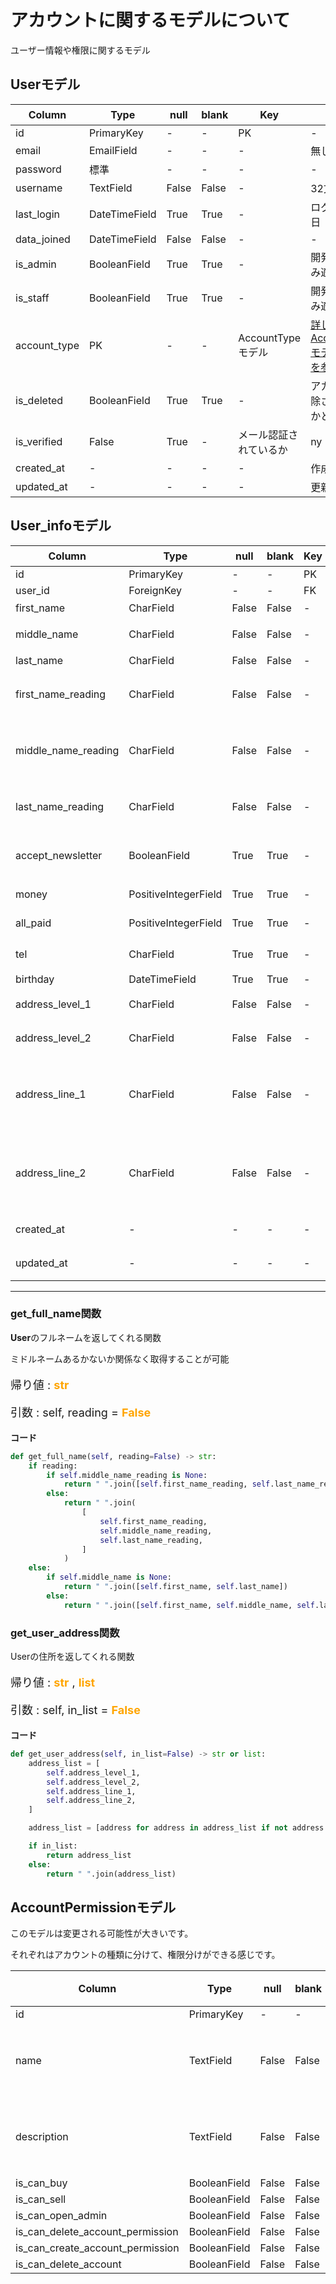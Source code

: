 # アカウントに関するモデルについて

ユーザー情報や権限に関するモデル

## Userモデル

|  Column  |  Type  | null | blank | Key | 備考 |
|   ----   |  ----  | ---- |  ---  | --- | ---- |
| id | PrimaryKey | - | - | PK | - |
| email | EmailField | - | - | - | 無し |
| password | 標準 | - | - | - | - |
| username | TextField | False | False | - | 32文字まで |
| last_login | DateTimeField | True | True | - | ログイン最終日 |
| data_joined | DateTimeField | False | False | - | - |
| is_admin | BooleanField | True | True | - | 開発環境にのみ適用 |
| is_staff | BooleanField | True | True | - | 開発環境にのみ適用 |
| account_type | PK | - | - | AccountTypeモデル | [詳しくはAccountTypeモデルの説明を参照](##AccountTypeモデル)|
| is_deleted | BooleanField | True | True | - | アカウント削除されているかどうか |
| is_verified | False | True | - | メール認証されているか |ny
| created_at | - | - | - | - | 作成日時 |
| updated_at | - | - | - | - | 更新日時 |

## User_infoモデル

|  Column  |  Type  | null | blank | Key | 備考 |
|   ----   |  ----  | ---- |  ---  | --- | ---- |
| id | PrimaryKey | - | - | PK | - |
| user_id | ForeignKey | - | - | FK | = |
| first_name | CharField | False | False | - | 苗字 |
| middle_name | CharField | False | False | - | ミドルネーム |
| last_name | CharField | False | False | - | 名前 |
| first_name_reading | CharField | False | False | - | 苗字(カタカナ) |
| middle_name_reading | CharField | False | False | - | ミドルネーム(カタカナ) |
| last_name_reading | CharField | False | False | - | 名前(カタカナ) |
| accept_newsletter | BooleanField | True | True | - | お得情報送信許可 |
| money | PositiveIntegerField | True | True | - | default = 0 |
| all_paid | PositiveIntegerField | True | True | - | default = 0 |
| tel | CharField | True | True | - | 必須ではない |
| birthday | DateTimeField | True | True | - | - |
| address_level_1 | CharField | False | False | - | 都道府県 |
| address_level_2 | CharField | False | False | - | 市区町村 |
| address_line_1 | CharField | False | False | - | 番地・マンション名(1行目) |
| address_line_2 | CharField | False | False | - | 番地・マンション名(2行目) |
| created_at | - | - | - | - | 作成日時 |
| updated_at | - | - | - | - | 更新日時 |

--------

### get_full_name関数

**User**のフルネームを返してくれる関数

ミドルネームあるかないか関係なく取得することが可能

<p style="font-size: 18px;">
    帰り値 : <span style="color: orange; font-weight: bolder;">str</span>
</p>

<p style="font-size: 18px;">
    引数 : self, reading = <span style="color: orange; font-weight: bolder;">False</span>
</p>


**コード**
```py
def get_full_name(self, reading=False) -> str:
    if reading:
        if self.middle_name_reading is None:
            return " ".join([self.first_name_reading, self.last_name_reading])
        else:
            return " ".join(
                [
                    self.first_name_reading,
                    self.middle_name_reading,
                    self.last_name_reading,
                ]
            )
    else:
        if self.middle_name is None:
            return " ".join([self.first_name, self.last_name])
        else:
            return " ".join([self.first_name, self.middle_name, self.last_name])
```

### get_user_address関数

Userの住所を返してくれる関数

<p style="font-size: 18px;">
    帰り値 : <span style="color: orange; font-weight: bolder;">str</span> , <span style="color: orange; font-weight: bolder;">list</span>
</p>

<p style="font-size: 18px;">
    引数 : self, in_list = <span style="color: orange; font-weight: bolder;">False</span>
</p>

**コード**
```py
def get_user_address(self, in_list=False) -> str or list:
    address_list = [
        self.address_level_1,
        self.address_level_2,
        self.address_line_1,
        self.address_line_2,
    ]

    address_list = [address for address in address_list if not address is None]

    if in_list:
        return address_list
    else:
        return " ".join(address_list)
```


## AccountPermissionモデル

このモデルは変更される可能性が大きいです。

それぞれはアカウントの種類に分けて、権限分けができる感じです。

|  Column  |  Type  | null | blank | Key | 備考 |
|   ----   |  ----  | ---- |  ---  | --- | ---- |
| id | PrimaryKey | - | - | PK | - |
| name | TextField | False | False | - | 24文字まで |
| description | TextField | False | False | - | 720文字まで |
| is_can_buy | BooleanField | False | False | - | - |
| is_can_sell | BooleanField | False | False | - | - |
| is_can_open_admin | BooleanField | False | False | - | - |
| is_can_delete_account_permission | BooleanField | False | False | - | - |
| is_can_create_account_permission | BooleanField | False | False | - | - |
| is_can_delete_account | BooleanField | False | False | - | - |